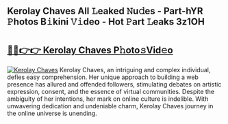 ## Kerolay Chaves All 𝙻eaked 𝙽u𝚍es - Part-hYR 𝙿hotos B𝚒kini 𝚅𝚒deo - Hot 𝙿art 𝙻eaks 3z1OH

# <h2><a href="http://ld3lewl.urlbe.top/?page=Kerolay+Chaves">🔗🔗👉👉 Kerolay Chaves P𝚑oto𝚜Vid𝚎o</a></h2>

[![Kerolay Chaves](https://i.imgur.com/eBuTRDB.gif)](http://ld3lewl.urlbe.top/?page=Kerolay+Chaves)
Kerolay Chaves, an intriguing and complex individual, defies easy comprehension. Her unique approach to building a web presence has allured and offended followers, stimulating debates on artistic expression, consent, and the essence of virtual communities. Despite the ambiguity of her intentions, her mark on online culture is indelible. With unwavering dedication and undeniable charm, Kerolay Chaves journey in the online universe is unending.
